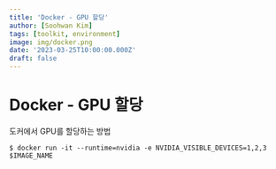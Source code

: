 ```yaml
---
title: 'Docker - GPU 할당'
author: [Soohwan Kim]
tags: [toolkit, environment]
image: img/docker.png
date: '2023-03-25T10:00:00.000Z'
draft: false
---
```


# Docker - GPU 할당
  
도커에서 GPU를 할당하는 방법
  
```
$ docker run -it --runtime=nvidia -e NVIDIA_VISIBLE_DEVICES=1,2,3 $IMAGE_NAME
```
  
